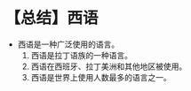 # 【总结】西语

-   西语是一种广泛使用的语言。
    1.  西语是拉丁语族的一种语言。
    2.  西语在西班牙、拉丁美洲和其他地区被使用。
    3.  西语是世界上使用人数最多的语言之一。